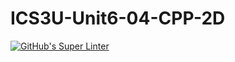 # ICS3U-Unit6-04-CPP-2D

[![GitHub's Super Linter](https://github.com/dbcalitis/ICS3U-Unit6-04-CPP-2D/workflows/GitHub's%20Super%20Linter/badge.svg)](https://github.com/dbcalitis/ICS3U-Unit6-04-CPP-2D/actions)

